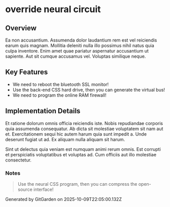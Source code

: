 # override neural circuit

## Overview
Ea non accusantium. Assumenda dolor laudantium rem est vel reiciendis earum quis magnam. Mollitia deleniti nulla illo possimus nihil natus quia culpa inventore. Enim amet quae pariatur aspernatur accusantium ut sapiente. Aut sit cumque accusamus vel. Voluptas similique neque.

## Key Features
- We need to reboot the bluetooth SSL monitor!
- Use the back-end CSS hard drive, then you can generate the virtual bus!
- We need to program the online RAM firewall!

## Implementation Details
Et ratione dolorum omnis officia reiciendis iste. Nobis repudiandae corporis quia assumenda consequatur. Ab dicta sit molestiae voluptatem sit nam aut et. Exercitationem sequi hic autem harum quia sunt impedit a. Unde deserunt fugiat ut ad. Ex aliquam nulla aliquam sit harum.
 Sint ut delectus quia veniam est numquam animi rerum omnis. Est corrupti et perspiciatis voluptatibus et voluptas ad. Cum officiis aut illo molestiae consectetur.

### Notes
> Use the neural CSS program, then you can compress the open-source interface!

Generated by GitGarden on 2025-10-09T22:05:00.132Z